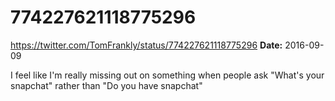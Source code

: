 # 774227621118775296
https://twitter.com/TomFrankly/status/774227621118775296
**Date:** 2016-09-09

I feel like I'm really missing out on something when people ask "What's your snapchat" rather than "Do you have snapchat"
